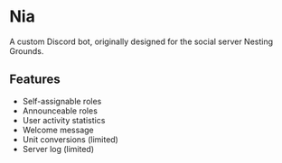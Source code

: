 # Nia
A custom Discord bot, originally designed for the social server Nesting Grounds.
 
 ## Features
 
* Self-assignable roles
* Announceable roles
* User activity statistics
* Welcome message
* Unit conversions (limited)
* Server log (limited)